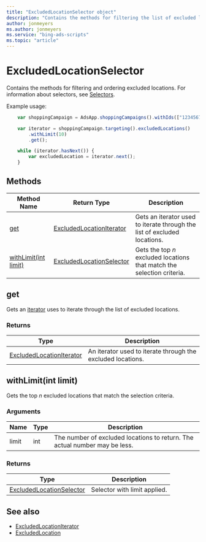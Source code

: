 ```yaml
---
title: "ExcludedLocationSelector object"
description: "Contains the methods for filtering the list of excluded locations to return."
author: jonmeyers
ms.author: jonmeyers
ms.service: "bing-ads-scripts"
ms.topic: "article"
---
```


# ExcludedLocationSelector

Contains the methods for filtering and ordering excluded locations. For information about selectors, see [Selectors](../concepts/selectors.md).

Example usage:
```javascript
    var shoppingCampaign = AdsApp.shoppingCampaigns().withIds(["123456789"]).get().next();

    var iterator = shoppingCampaign.targeting().excludedLocations()
        .withLimit(10)
        .get();

    while (iterator.hasNext()) {
        var excludedLocation = iterator.next();
    }
```

## Methods
|Method Name|Return Type|Description|
|-|-|-
[get](#get)|[ExcludedLocationIterator](./ExcludedLocationIterator.md)|Gets an iterator used to iterate through the list of excluded locations.
[withLimit(int limit)](#withlimit-int-limit-)|[ExcludedLocationSelector](./ExcludedLocationSelector.md)|Gets the top *n* excluded locations that match the selection criteria.


## <a name="get"></a>get
Gets an [iterator](../concepts/iterators.md) uses to iterate through the list of excluded locations.

### Returns
|Type|Description|
|-|-
[ExcludedLocationIterator](./ExcludedLocationIterator.md)|An iterator used to iterate through the excluded locations.


## <a name="withlimit-int-limit-"></a>withLimit(int limit)
Gets the top *n* excluded locations that match the selection criteria.

### Arguments
|Name|Type|Description|
|-|-|-
limit|int|The number of excluded locations to return. The actual number may be less.

### Returns
|Type|Description|
|-|-
[ExcludedLocationSelector](./ExcludedLocationSelector.md)|Selector with limit applied.



## See also
- [ExcludedLocationIterator](./ExcludedLocationIterator.md)
- [ExcludedLocation](./ExcludedLocation.md)
